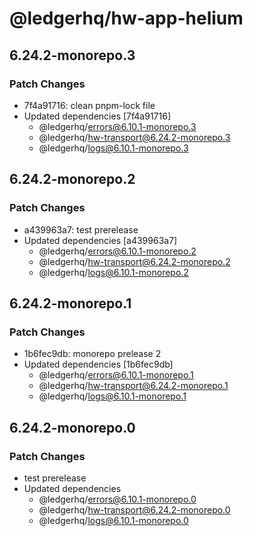 # @ledgerhq/hw-app-helium

## 6.24.2-monorepo.3

### Patch Changes

- 7f4a91716: clean pnpm-lock file
- Updated dependencies [7f4a91716]
  - @ledgerhq/errors@6.10.1-monorepo.3
  - @ledgerhq/hw-transport@6.24.2-monorepo.3
  - @ledgerhq/logs@6.10.1-monorepo.3

## 6.24.2-monorepo.2

### Patch Changes

- a439963a7: test prerelease
- Updated dependencies [a439963a7]
  - @ledgerhq/errors@6.10.1-monorepo.2
  - @ledgerhq/hw-transport@6.24.2-monorepo.2
  - @ledgerhq/logs@6.10.1-monorepo.2

## 6.24.2-monorepo.1

### Patch Changes

- 1b6fec9db: monorepo prelease 2
- Updated dependencies [1b6fec9db]
  - @ledgerhq/errors@6.10.1-monorepo.1
  - @ledgerhq/hw-transport@6.24.2-monorepo.1
  - @ledgerhq/logs@6.10.1-monorepo.1

## 6.24.2-monorepo.0

### Patch Changes

- test prerelease
- Updated dependencies
  - @ledgerhq/errors@6.10.1-monorepo.0
  - @ledgerhq/hw-transport@6.24.2-monorepo.0
  - @ledgerhq/logs@6.10.1-monorepo.0
